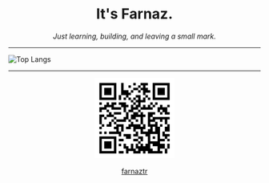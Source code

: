 <h1 align="center">It's Farnaz.</h1>

<p align="center"><em>Just learning, building, and leaving a small mark.</em></p>

---

![Top Langs](https://github-readme-stats.vercel.app/api/top-langs/?username=farnaztr&layout=compact&theme=default)

---

<p align="center">
  <a href="https://github.com/farnaztr">
    <img src="https://github.com/Farnaztr/farnaztr/blob/main/QR%20CODE.png" alt="QR Code to my GitHub" width="160"/>
  </a>
</p>

<p align="center">
  <a href="https://github.com/farnaztr">farnaztr</a>
</p>
